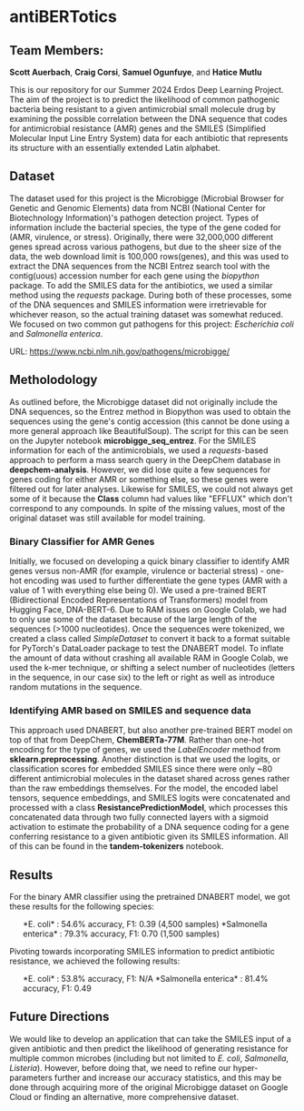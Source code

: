 # antiBERTotics

## Team Members: 
**Scott Auerbach**, **Craig Corsi**, **Samuel Ogunfuye**, and **Hatice Mutlu**

This is our repository for our Summer 2024 Erdos Deep Learning Project. The aim of the project is to predict the likelihood of common pathogenic bacteria being resistant to a given antimicrobial small molecule drug by examining the possible correlation between the DNA sequence that codes for antimicrobial resistance (AMR) genes and the SMILES (Simplified Molecular Input Line Entry System) data for each antibiotic that represents its structure with an essentially extended Latin alphabet. 


## Dataset

The dataset used for this project is the Microbigge (Microbial Browser for Genetic and Genomic Elements) data from NCBI (National Center for Biotechnology Information)'s pathogen detection project. Types of information include the bacterial species, the type of the gene coded for (AMR, virulence, or stress). Originally, there were 32,000,000 different genes spread across various pathogens, but due to the sheer size of the data, the web download limit is 100,000 rows(genes), and this was used to extract the DNA sequences from the NCBI Entrez search tool with the contig(uous) accession number for each gene using the *biopython* package. To add the SMILES data for the antibiotics, we used a similar method using the *requests* package. During both of these processes, some of the DNA sequences and SMILES information were irretrievable for whichever reason, so the actual training dataset was somewhat reduced. We focused on two common gut pathogens for this project: *Escherichia coli* and *Salmonella enterica*.

URL: https://www.ncbi.nlm.nih.gov/pathogens/microbigge/

## Metholodology

As outlined before, the Microbigge dataset did not originally include the DNA sequences, so the Entrez method in Biopython was used to obtain the sequences using the gene's contig accession (this cannot be done using a more general approach like BeautifulSoup). The script for this can be seen on the Jupyter notebook **microbigge_seq_entrez**. For the SMILES information for each of the antimicrobials, we used a *requests*-based approach to perform a mass search query in the DeepChem database in **deepchem-analysis**. However, we did lose quite a few sequences for genes coding for either AMR or something else, so these genes were filtered out for later analyses. Likewise for SMILES, we could not always get some of it because the **Class** column had values like "EFFLUX" which don't correspond to any compounds. In spite of the missing values, most of the original dataset was still available for model training. 

### Binary Classifier for AMR Genes

Initially, we focused on developing a quick binary classifier to identify AMR genes versus non-AMR (for example, virulence or bacterial stress) - one-hot encoding was used to further differentiate the gene types (AMR with a value of 1 with everything else being 0). We used a pre-trained BERT (Bidirectional Encoded Representations of Transformers) model from Hugging Face, DNA-BERT-6. Due to RAM issues on Google Colab, we had to only use some of the dataset because of the large length of the sequences (>1000 nucleotides). Once the sequences were tokenized, we created a class called *SimpleDataset* to convert it back to a format suitable for PyTorch's DataLoader package to test the DNABERT model. To inflate the amount of data without crashing all available RAM in Google Colab, we used the k-mer technique, or shifting a select number of nucleotides (letters in the sequence, in our case six) to the left or right as well as introduce random mutations in the sequence.

### Identifying AMR based on SMILES and sequence data

This approach used DNABERT, but also another pre-trained BERT model on top of that from DeepChem, **ChemBERTa-77M**. Rather than one-hot encoding for the type of genes, we used the *LabelEncoder* method from **sklearn.preprocessing**. Another distinction is that we used the logits, or classification scores for embedded SMILES since there were only ~80 different antimicrobial molecules in the dataset shared across genes rather than the raw embeddings themselves. For the model, the encoded label tensors, sequence embeddings, and SMILES logits were concatenated and processed with a class **ResistancePredictionModel**, which processes this concatenated data through two fully connected layers with a sigmoid activation to estimate the probability of a DNA sequence coding for a gene conferring resistance to a given antibiotic given its SMILES information. All of this can be found in the **tandem-tokenizers** notebook.

## Results

For the binary AMR classifier using the pretrained DNABERT model, we got these results for the following species:

<ul>
*E. coli* : 54.6% accuracy, F1: 0.39 (4,500 samples)
*Salmonella enterica* : 79.3% accuracy, F1: 0.70 (1,500 samples)
</ul>

Pivoting towards incorporating SMILES information to predict antibiotic resistance, we achieved the following results:

<ul>
*E. coli* : 53.8% accuracy, F1: N/A
*Salmonella enterica* : 81.4% accuracy, F1: 0.49
</ul>

## Future Directions

We would like to develop an application that can take the SMILES input of a given antibiotic and then predict the likelihood of generating resistance for multiple common microbes (including but not limited to *E. coli*, *Salmonella*, *Listeria*). However, before doing that, we need to refine our hyper-parameters further and increase our accuracy statistics, and this may be done through acquiring more of the original Microbigge dataset on Google Cloud or finding an alternative, more comprehensive dataset.